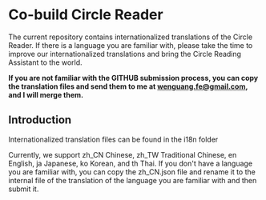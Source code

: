 # Co-build Circle Reader

The current repository contains internationalized translations of the Circle Reader. If there is a language you are familiar with, please take the time to improve our internationalized translations and bring the Circle Reading Assistant to the world.

**If you are not familiar with the GITHUB submission process, you can copy the translation files and send them to me at wenguang.fe@gmail.com, and I will merge them.**

## Introduction

Internationalized translation files can be found in the i18n folder

Currently, we support zh_CN Chinese, zh_TW Traditional Chinese, en English, ja Japanese, ko Korean, and th Thai. If you don't have a language you are familiar with, you can copy the zh_CN.json file and rename it to the internal file of the translation of the language you are familiar with and then submit it.
